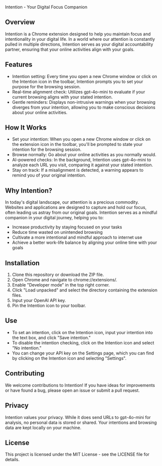 Intention - Your Digital Focus Companion

## Overview

Intention is a Chrome extension designed to help you maintain focus and intentionality in your digital life. In a world where our attention is constantly pulled in multiple directions, Intention serves as your digital accountability partner, ensuring that your online activities align with your goals.

## Features

* Intention setting: Every time you open a new Chrome window or click on the Intention icon in the toolbar, Intention prompts you to set your purpose for the browsing session.
* Real-time alignment check: Utilizes gpt-4o-mini to evaluate if your current browsing aligns with your stated intention.
* Gentle reminders: Displays non-intrusive warnings when your browsing diverges from your intention, allowing you to make conscious decisions about your online activities.

## How It Works

* Set your intention: When you open a new Chrome window or click on the extension icon in the toolbar, you'll be prompted to state your intention for the browsing session.
* Browse normally: Go about your online activities as you normally would.
* AI-powered checks: In the background, Intention uses gpt-4o-mini to analyze each URL you visit, comparing it against your stated intention.
* Stay on track: If a misalignment is detected, a warning appears to remind you of your original intention.

## Why Intention?

In today's digital landscape, our attention is a precious commodity. Websites and applications are designed to capture and hold our focus, often leading us astray from our original goals. Intention serves as a mindful companion in your digital journey, helping you to:

* Increase productivity by staying focused on your tasks
* Reduce time wasted on unintended browsing
* Cultivate a more intentional and mindful approach to internet use
* Achieve a better work-life balance by aligning your online time with your goals

## Installation

1. Clone this repository or download the ZIP file.
2. Open Chrome and navigate to chrome://extensions/.
3. Enable "Developer mode" in the top right corner.
4. Click "Load unpacked" and select the directory containing the extension files.
5. Input your OpenAI API key.
6. Pin the Intention icon to your toolbar.

## Use
* To set an intention, click on the Intention icon, input your intention into the text box, and click "Save intention."
* To disable the intention checking, click on the Intention icon and select "No intention."
* You can change your API key on the Settings page, which you can find by clicking on the Intention icon and selecting "Settings".

## Contributing

We welcome contributions to Intention! If you have ideas for improvements or have found a bug, please open an issue or submit a pull request.

## Privacy

Intention values your privacy. While it does send URLs to gpt-4o-mini for analysis, no personal data is stored or shared. Your intentions and browsing data are kept locally on your machine.

## License

This project is licensed under the MIT License - see the LICENSE file for details.